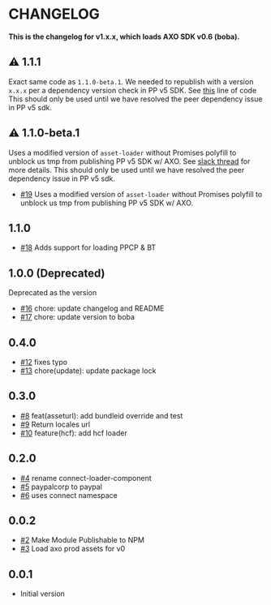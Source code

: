 # CHANGELOG

**This is the changelog for v1.x.x, which loads AXO SDK v0.6 (boba).**

## ⚠️ 1.1.1

Exact same code as `1.1.0-beta.1`. We needed to republish with a version `x.x.x` per a dependency version check in PP v5 SDK. See [this](https://github.com/krakenjs/grabthar/blob/main/src/npm.js#L362C10-L362C34) line of code
This should only be used until we have resolved the peer dependency issue in PP v5 sdk.

## ⚠️ 1.1.0-beta.1

Uses a modified version of `asset-loader` without Promises polyfill to unblock us tmp from publishing PP v5 SDK w/ AXO. See [slack thread](https://paypal.slack.com/archives/C04FBV3163E/p1701287607895859) for more details.
This should only be used until we have resolved the peer dependency issue in PP v5 sdk.

- [#19](https://github.paypal.com/Checkout/accelerated-checkout-loader/pull/19) Uses a modified version of `asset-loader` without Promises polyfill to unblock us tmp from publishing PP v5 SDK w/ AXO.

## 1.1.0

- [#18](https://github.paypal.com/Checkout/accelerated-checkout-loader/pull/18) Adds support for loading PPCP & BT

## 1.0.0 (Deprecated)

Deprecated as the version

- [#16](https://github.paypal.com/Checkout/accelerated-checkout-loader/pull/16) chore: update changelog and README
- [#17](https://github.paypal.com/Checkout/accelerated-checkout-loader/pull/17) chore: update version to boba

## 0.4.0

- [#12](https://github.paypal.com/Checkout/accelerated-checkout-loader/pull/12) fixes typo
- [#13](https://github.paypal.com/Checkout/accelerated-checkout-loader/pull/13) chore(update): update package lock

## 0.3.0

- [#8](https://github.paypal.com/Checkout/accelerated-checkout-loader/pull/8) feat(asseturl): add bundleid override and test
- [#9](https://github.paypal.com/Checkout/accelerated-checkout-loader/pull/9) Return locales url
- [#10](https://github.paypal.com/Checkout/accelerated-checkout-loader/pull/10) feature(hcf): add hcf loader

## 0.2.0

- [#4](https://github.paypal.com/Checkout/accelerated-checkout-loader/pull/4) rename connect-loader-component
- [#5](https://github.paypal.com/Checkout/accelerated-checkout-loader/pull/5) paypalcorp to paypal
- [#6](https://github.paypal.com/Checkout/accelerated-checkout-loader/pull/6) uses connect namespace

## 0.0.2

- [#2](https://github.paypal.com/Checkout/accelerated-checkout-loader/pull/2) Make Module Publishable to NPM
- [#3](https://github.paypal.com/Checkout/accelerated-checkout-loader/pull/3) Load axo prod assets for v0

## 0.0.1

- Initial version
